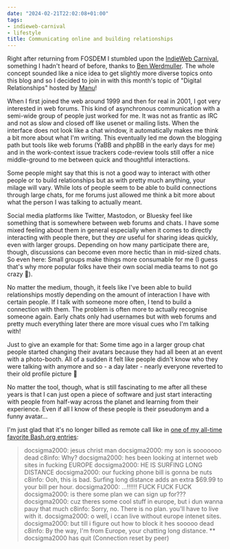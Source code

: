 ```yaml
---
date: "2024-02-21T22:02:08+01:00"
tags:
- indieweb-carnival
- lifestyle
title: Communicating online and building relationships
---
```


Right after returning from FOSDEM I stumbled upon the [IndieWeb Carnival](https://indieweb.org/indieweb-carnival), something I hadn't heard of before, thanks to [Ben Werdmuller](https://werd.io/2024/the-four-phases). The whole concept sounded like a nice idea to get slightly more diverse topics onto this blog and so I decided to join in with this month's topic of "Digital Relationships" hosted by [Manu](https://manuelmoreale.com/indieweb-carnival-digital-relationships)!

When I first joined the web around 1999 and then for real in 2001, I got very interested in web forums. This kind of asynchronous communication with a semi-wide group of people just worked for me. It was not as frantic as IRC and not as slow and closed off like usenet or mailing lists. When the interface does not look like a chat window, it automatically makes me think a bit more about what I'm writing. This eventually led me down the blogging path but tools like web forums (YaBB and phpBB in the early days for me) and in the work-context issue trackers code-review tools still offer a nice middle-ground to me between quick and thoughtful interactions.

Some people might say that this is not a good way to interact with other people or to build relationships but as with pretty much anything, your milage will vary. While lots of people seem to be able to build connections through large chats, for me forums just allowed me think a bit more about what the person I was talking to actually meant. 

Social media platforms like Twitter, Mastodon, or Bluesky feel like something that is somewhere between web forums and chats. I have some mixed feeling about them in general especially when it comes to directly interacting with people there, but they *are* useful for sharing ideas quickly, even with larger groups. Depending on how many participate there are, though, discussions can become even more hectic than in mid-sized chats. So even here: Small groups make things more consumable for me (I guess that's why more popular folks have their own social media teams to not go crazy 🤪).

No matter the medium, though, it feels like I've been able to build relationships mostly depending on the amount of interaction I have with certain people. If I talk with someone more often, I tend to build a connection with them. The problem is often more to actually recognise someone again. Early chats only had usernames but with web forums and pretty much everything later there are more visual cues who I'm talking with!

Just to give an example for that: Some time ago in a larger group chat people started changing their avatars because they had all been at an event with a photo-booth. All of a sudden it felt like people didn't know who they were talking with anymore and so - a day later - nearly everyone reverted to their old profile picture 🤣

No matter the tool, though, what is still fascinating to me after all these years is that I can just open a piece of software and just start interacting with people from half-way across the planet and learning from their experience. Even if all I know of these people is their pseudonym and a funny avatar...

I'm just glad that it's no longer billed as remote call like in [one of my all-time favorite Bash.org entries](https://web.archive.org/web/20230607114941/http://www.bash.org/?142934):

> docsigma2000: jesus christ man
> docsigma2000: my son is sooooooo dead
> c8info: Why?
> docsigma2000: hes been looking at internet web sites in fucking EUROPE
> docsigma2000: HE IS SURFING LONG DISTANCE
> docsigma2000: our fucking phone bill is gonna be nuts
> c8info: Ooh, this is bad. Surfing long distance adds an extra $69.99 to your bill per hour.
> docsigma2000: ...!!!!!! FUCK FUCK FUCK
> docsigma2000: is there some plan we can sign up for???
> docsigma2000: cuz theres some cool stuff in europe, but i dun wanna pauy that much
> c8info: Sorry, no. There is no plan. you'll have to live with it.
> docsigma2000: o well, i ccan live without europe intenet sites.
> docsigma2000: but till i figure out how to block it hes sooooo dead
> c8info: By the way, I'm from Europe, your chatting long distance.
> ** docsigma2000 has quit (Connection reset by peer)

